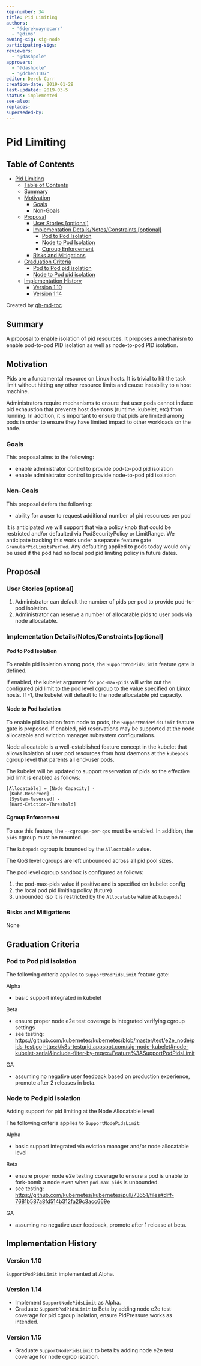 ```yaml
---
kep-number: 34
title: Pid Limiting
authors:
  - "@derekwaynecarr"
  - "@dims"
owning-sig: sig-node
participating-sigs:
reviewers:
  - "@dashpole"
approvers:
  - "@dashpole"
  - "@dchen1107" 
editor: Derek Carr
creation-date: 2019-01-29
last-updated: 2019-03-5
status: implemented
see-also: 
replaces: 
superseded-by:
---
```


# Pid Limiting

## Table of Contents

<!-- toc -->


   * [Pid Limiting](#pid-limiting)
      * [Table of Contents](#table-of-contents)
      * [Summary](#summary)
      * [Motivation](#motivation)
         * [Goals](#goals)
         * [Non-Goals](#non-goals)
      * [Proposal](#proposal)
         * [User Stories [optional]](#user-stories-optional)
         * [Implementation Details/Notes/Constraints [optional]](#implementation-detailsnotesconstraints-optional)
            * [Pod to Pod Isolation](#pod-to-pod-isolation)
            * [Node to Pod Isolation](#node-to-pod-isolation)
            * [Cgroup Enforcement](#cgroup-enforcement)
         * [Risks and Mitigations](#risks-and-mitigations)
      * [Graduation Criteria](#graduation-criteria)
         * [Pod to Pod pid isolation](#pod-to-pod-pid-isolation)
         * [Node to Pod pid isolation](#node-to-pod-pid-isolation)
      * [Implementation History](#implementation-history)
         * [Version 1.10](#version-110)
         * [Version 1.14](#version-114)

Created by [gh-md-toc](https://github.com/ekalinin/github-markdown-toc)

<!-- /toc -->

## Summary

A proposal to enable isolation of pid resources.  It proposes a mechanism to
enable pod-to-pod PID isolation as well as node-to-pod PID isolation.

## Motivation

Pids are a fundamental resource on Linux hosts.  It is trivial to hit the task
limit without hitting any other resource limits and cause instability to a host
machine.

Administrators require mechanisms to ensure that user pods cannot induce pid
exhaustion that prevents host daemons (runtime, kubelet, etc) from running.  In
addition, it is important to ensure that pids are limited among pods in order to
ensure they have limited impact to other workloads on the node.

### Goals

This proposal aims to the following:
- enable administrator control to provide pod-to-pod pid isolation
- enable administrator control to provide node-to-pod pid isolation

### Non-Goals

This proposal defers the following:
- ability for a user to request additional number of pid resources per pod

It is anticipated we will support that via a policy knob that could be
restricted and/or defaulted via PodSecurityPolicy or LimitRange.  We anticipate
tracking this work under a separate feature gate `GranularPidLimitsPerPod`.  Any
defaulting applied to pods today would only be used if the pod had no local pod
pid limiting policy in future dates.

## Proposal

### User Stories [optional]

1. Administrator can default the number of pids per pod to provide pod-to-pod
   isolation.
1. Administrator can reserve a number of allocatable pids to user pods via node
   allocatable.

### Implementation Details/Notes/Constraints [optional]

#### Pod to Pod Isolation

To enable pid isolation among pods, the `SupportPodPidsLimit` feature gate is
defined.

If enabled, the kubelet argument for `pod-max-pids` will write out the
configured pid limit to the pod level cgroup to the value specified on Linux
hosts.  If -1, the kubelet will default to the node allocatable pid capacity.

#### Node to Pod Isolation

To enable pid isolation from node to pods, the `SupportNodePidsLimit` feature
gate is proposed.  If enabled, pid reservations may be supported at the node
allocatable and eviction manager subsystem configurations.

Node allocatable is a well-established feature concept in the kubelet that
allows isolation of user pod resources from host daemons at the `kubepods`
cgroup level that parents all end-user pods.

The kubelet will be updated to support reservation of pids so the effective pid
limit is enabled as follows:

```
[Allocatable] = [Node Capacity] - 
 [Kube-Reserved] - 
 [System-Reserved] - 
 [Hard-Eviction-Threshold]
```

#### Cgroup Enforcement

To use this feature, the `--cgroups-per-qos` must be enabled.  In addition, the
`pids` cgroup must be mounted.

The `kubepods` cgroup is bounded by the `Allocatable` value.

The QoS level cgroups are left unbounded across all pid pool sizes.

The pod level cgroup sandbox is configured as follows:

1. the pod-max-pids value if positive and is specified on kubelet config
1. the local pod pid limiting policy (future)
1. unbounded (so it is restricted by the `Allocatable` value at `kubepods`)

### Risks and Mitigations

None

## Graduation Criteria

### Pod to Pod pid isolation

The following criteria applies to `SupportPodPidsLimit` feature gate:

Alpha
- basic support integrated in kubelet

Beta
- ensure proper node e2e test coverage is integrated verifying cgroup settings
- see testing:
https://github.com/kubernetes/kubernetes/blob/master/test/e2e_node/pids_test.go
https://k8s-testgrid.appspot.com/sig-node-kubelet#node-kubelet-serial&include-filter-by-regex=Feature%3ASupportPodPidsLimit

GA
- assuming no negative user feedback based on production experience, promote
  after 2 releases in beta.

### Node to Pod pid isolation

Adding support for pid limiting at the Node Allocatable level 

The following criteria applies to `SupportNodePidsLimit`:

Alpha
- basic support integrated via eviction manager and/or node allocatable level

Beta
- ensure proper node e2e testing coverage to ensure a pod is unable to fork-bomb
  a node even when `pod-max-pids` is unbounded.
- see testing:
https://github.com/kubernetes/kubernetes/pull/73651/files#diff-7681b587a8fd514b312fa29c3acc669e


GA
- assuming no negative user feedback, promote after 1 release at beta.

## Implementation History

### Version 1.10

`SupportPodPidsLimit` implemented at Alpha.

### Version 1.14

- Implement `SupportNodePidsLimit` as Alpha.
- Graduate `SupportPodPidsLimit` to Beta by adding node e2e test coverage for
  pid cgroup isolation, ensure PidPressure works as intended.
  
### Version 1.15

- Graduate `SupportNodePidsLimit` to beta by adding node e2e test
  coverage for node cgrop isoation.
